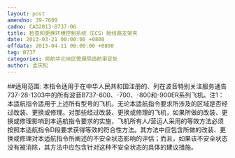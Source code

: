 ```yaml
---
layout: post
amendno: 39-7609
cadno: CAD2013-B737-06
title: 检查和更换环境控制系统（ECS）舱线路支架夹
date: 2013-03-21 00:00:00 +0800
effdate: 2013-04-11 00:00:00 +0800
tag: B737
categories: 民航华北地区管理局适航审定处
author: 孟庆松
---
```


##适用范围:
本指令适用于在中华人民共和国注册的、列在波音特别关注服务通告737-28-1303中的所有波音B737-600、-700、-800和-900ER系列飞机。注1：本适航指令适用于上述所有型号的飞机，无论本适航指令要求所涉及的区域是否经过改装、更换或修理。对那些经过改装、更换或修理的飞机，如果所做的改装、更换或修理影响到本适航指令要求的实施，飞机所有人/营运人采用的等效方法必须按照本适航指令D段要求获得等效的符合性方法。其方法中应包含所做的改装、更换或修理对本适航指令所阐述的不安全状态影响的评估；而且，如果该不安全状态没有被消除，其方法中应包含针对这种不安全状态的具体的建议措施。

